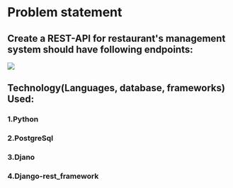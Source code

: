 # Problem statement

## Create a REST-API for restaurant's management system should have following endpoints:

![](https://miro.medium.com/max/1050/1*ZnCwAWzeM-5mmYElXJteNw.png)

## Technology(Languages, database, frameworks) Used:

### 1.Python

### 2.PostgreSql

### 3.Djano

### 4.Django-rest_framework
